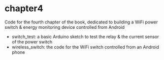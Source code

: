 chapter4
==========================

Code for the fourth chapter of the book, dedicated to building a WiFi power switch & energy monitoring device controlled from Android

- switch_test: a basic Arduino sketch to test the relay & the current sensor of the power switch
- wireless_switch: the code for the WiFi switch controlled from an Android phone
